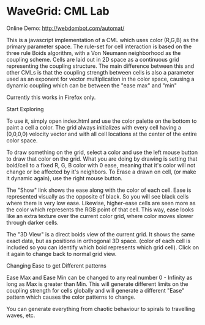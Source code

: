 # WaveGrid: CML Lab

Online Demo: http://webdombot.com/automat/

This is a javascript implementation of a CML which uses color (R,G,B) as the primary parameter space.  The rule-set for cell interaction is based on the three rule Boids algorithm, with a Von Neumann neighborhood as the coupling scheme.  Cells are laid out in 2D space as a continuous grid representing the coupling structure.  The main difference between this and other CMLs is that the coupling strength between cells is also a parameter used as an exponent for vector multiplication in the color space, causing a dynamic coupling which can be between the "ease max" and "min"

Currently this works in Firefox only.

Start Exploring

To use it, simply open index.html and use the color palette on the bottom to paint a cell a color.  The grid always initializes with every cell having a (0,0,0,0) velocity vector and with all cell locations at the center of the entire color space.

To draw something on the grid, select a color and use the left mouse button to draw that color on the grid. What you are doing by drawing is setting that boid/cell to a fixed R, G, B color with 0 ease, meaning that it's color will not change or be affected by it's neighbors. To Erase a drawn on cell, (or make it dynamic again), use the right mouse button. 

The "Show" link shows the ease along with the color of each cell. Ease is represented visually as the opposite of black. So you will see black cells where there is very low ease. Likewise, higher-ease cells are seen more as the color which represents the RGB point of that cell. This way, ease looks like an extra texture over the current color grid, where color moves slower through darker cells. 

The "3D View" is a direct boids view of the current grid. It shows the same exact data, but as positions in orthogonal 3D space. (color of each cell is included so you can identify which boid represents which grid cell). Click on it again to change back to normal grid view.

Changing Ease to get Different patterns

Ease Max and Ease Min can be changed to any real number 0 - Infinity as long as Max is greater than Min.  This will generate different limits on the coupling strength for cells globally and will generate a different "Ease" pattern which causes the color patterns to change.

You can generate everything from chaotic behaviour to spirals to travelling waves, etc.

